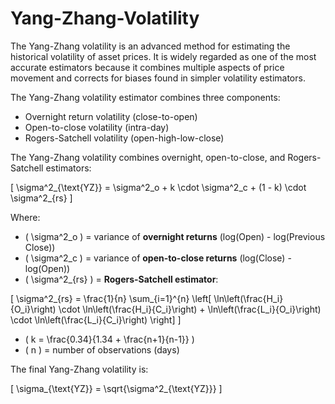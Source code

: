 # Yang-Zhang-Volatility
The Yang-Zhang volatility is an advanced method for estimating the historical volatility of asset prices. It is widely regarded as one of the most accurate estimators because it combines multiple aspects of price movement and corrects for biases found in simpler volatility estimators.

The Yang-Zhang volatility estimator combines three components:
- Overnight return volatility (close-to-open)
- Open-to-close volatility (intra-day)
- Rogers-Satchell volatility (open-high-low-close)


The Yang-Zhang volatility combines overnight, open-to-close, and Rogers-Satchell estimators:

\[
\sigma^2_{\text{YZ}} = \sigma^2_o + k \cdot \sigma^2_c + (1 - k) \cdot \sigma^2_{rs}
\]

Where:

- \( \sigma^2_o \) = variance of **overnight returns** (log(Open) - log(Previous Close))
- \( \sigma^2_c \) = variance of **open-to-close returns** (log(Close) - log(Open))
- \( \sigma^2_{rs} \) = **Rogers-Satchell estimator**:

\[
\sigma^2_{rs} = \frac{1}{n} \sum_{i=1}^{n} \left[ \ln\left(\frac{H_i}{O_i}\right) \cdot \ln\left(\frac{H_i}{C_i}\right) + \ln\left(\frac{L_i}{O_i}\right) \cdot \ln\left(\frac{L_i}{C_i}\right) \right]
\]

- \( k = \frac{0.34}{1.34 + \frac{n+1}{n-1}} \)
- \( n \) = number of observations (days)

The final Yang-Zhang volatility is:

\[
\sigma_{\text{YZ}} = \sqrt{\sigma^2_{\text{YZ}}}
\]
